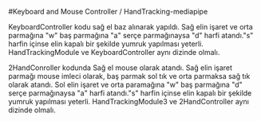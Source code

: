 #Keyboard and Mouse Controller / HandTracking-mediapipe

KeyboardController kodu sağ el baz alınarak yapıldı. Sağ elin işaret ve orta parmağına "w" baş parmağına "a" serçe parmağınaysa "d" harfi atandı."s" harfin içinse elin kapalı bir şekilde yumruk yapılması yeterli.
HandTrackingModule ve KeyboardController aynı dizinde olmalı.


2HandConroller kodunda Sağ el mouse olarak atandı. Sağ elin işaret parmağı mouse imleci olarak, baş parmak sol tık ve orta parmaksa sağ tık olarak atandı. Sol elin işaret ve orta paramağına "w" baş parmağına "d" serçe parmağınaysa "a" harfi atandı."s" harfin içinse elin kapalı bir şekilde yumruk yapılması yeterli.
HandTrackingModule3 ve 2HandController aynı dizinde olmalı.
